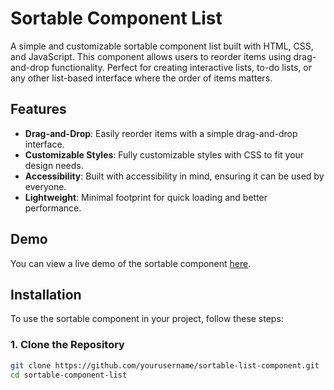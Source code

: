 # Sortable Component List

A simple and customizable sortable component list built with HTML, CSS, and JavaScript. This component allows users to reorder items using drag-and-drop functionality. Perfect for creating interactive lists, to-do lists, or any other list-based interface where the order of items matters.

## Features

- **Drag-and-Drop**: Easily reorder items with a simple drag-and-drop interface.
- **Customizable Styles**: Fully customizable styles with CSS to fit your design needs.
- **Accessibility**: Built with accessibility in mind, ensuring it can be used by everyone.
- **Lightweight**: Minimal footprint for quick loading and better performance.

## Demo

You can view a live demo of the sortable component [here](URL_TO_DEMO).

## Installation

To use the sortable component in your project, follow these steps:

### 1. Clone the Repository

```bash
git clone https://github.com/yourusername/sortable-list-component.git
cd sortable-component-list
